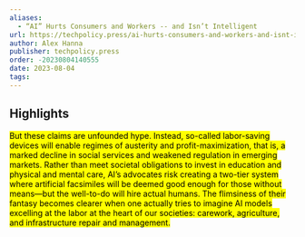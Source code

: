 ```yaml
---
aliases:
  - “AI” Hurts Consumers and Workers -- and Isn’t Intelligent
url: https://techpolicy.press/ai-hurts-consumers-and-workers-and-isnt-intelligent/
author: Alex Hanna
publisher: techpolicy.press
order: -20230804140555
date: 2023-08-04
tags:
---
```


## Highlights
<mark>But these claims are unfounded hype. Instead, so-called labor-saving devices will enable regimes of austerity and profit-maximization, that is, a marked decline in social services and weakened regulation in emerging markets. Rather than meet societal obligations to invest in education and physical and mental care, AI’s advocates risk creating a two-tier system where artificial facsimiles will be deemed good enough for those without means—but the well-to-do will hire actual humans. The flimsiness of their fantasy becomes clearer when one actually tries to imagine AI models excelling at the labor at the heart of our societies: carework, agriculture, and infrastructure repair and management.</mark>

